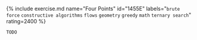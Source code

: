 {% include exercise.md name="Four Points" id="1455E" labels="`brute force` `constructive algorithms` `flows` `geometry` `greedy` `math` `ternary search`" rating=2400 %}

```
TODO
```
